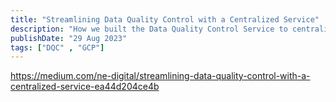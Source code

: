 ```yaml
---
title: "Streamlining Data Quality Control with a Centralized Service"
description: "How we built the Data Quality Control Service to centralize all the rules for BQ tables at 1 place"
publishDate: "29 Aug 2023"
tags: ["DQC" , "GCP"]
---
```


<a> https://medium.com/ne-digital/streamlining-data-quality-control-with-a-centralized-service-ea44d204ce4b </a>